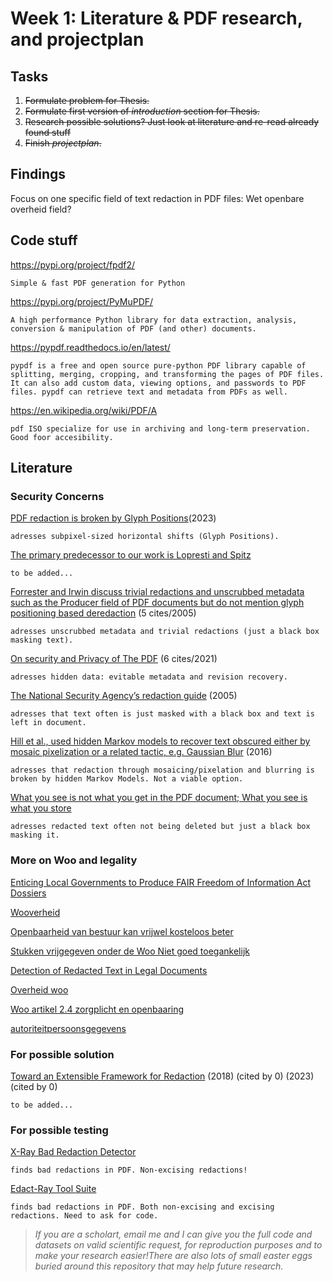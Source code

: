 # Week 1: Literature & PDF research, and projectplan

## Tasks

1. ~~Formulate problem for Thesis.~~
2. ~~Formulate first version of _introduction_ section for Thesis.~~
3. ~~Research possible solutions? Just look at literature and re-read already found stuff~~
4. ~~Finish _projectplan_.~~

## Findings

Focus on one specific field of text redaction in PDF files: Wet openbare overheid field?

## Code stuff

https://pypi.org/project/fpdf2/

    Simple & fast PDF generation for Python

https://pypi.org/project/PyMuPDF/

    A high performance Python library for data extraction, analysis, conversion & manipulation of PDF (and other) documents.

https://pypdf.readthedocs.io/en/latest/

    pypdf is a free and open source pure-python PDF library capable of splitting, merging, cropping, and transforming the pages of PDF files. It can also add custom data, viewing options, and passwords to PDF files. pypdf can retrieve text and metadata from PDFs as well.

https://en.wikipedia.org/wiki/PDF/A

    pdf ISO specialize for use in archiving and long-term preservation. Good foor accesibility.

## Literature

### Security Concerns

[PDF redaction is broken by Glyph Positions](https://arxiv.org/abs/2206.02285v3)(2023)

    adresses subpixel-sized horizontal shifts (Glyph Positions).

[The primary predecessor to our work is Lopresti and Spitz ](https://www.cse.lehigh.edu/~lopresti/Publications/2004/hdp04a.pdf)

    to be added...

[Forrester and Irwin discuss trivial redactions and unscrubbed metadata such as the Producer field of PDF documents but do not mention glyph positioning based deredaction](https://www.researchgate.net/publication/229014289_An_Investigation_into_Unintentional_Information_Leakage_through_Electronic_Publication) (5 cites/2005)

    adresses unscrubbed metadata and trivial redactions (just a black box masking text).

[On security and Privacy of The PDF](https://www.ndss-symposium.org/wp-content/uploads/ndss2021_1B-2_23109_paper.pdf) (6 cites/2021)

    adresses hidden data: evitable metadata and revision recovery.

[The National Security Agency’s redaction guide](https://sgp.fas.org/othergov/dod/nsa-redact.pdf) (2005)

    adresses that text often is just masked with a black box and text is left in document.

[Hill et al., used hidden Markov models to recover text obscured either by mosaic pixelization or a related tactic, e.g. Gaussian Blur](https://cseweb.ucsd.edu/~saul/papers/pets16-redact.pdf) (2016)

    adresses that redaction through mosaicing/pixelation and blurring is broken by hidden Markov Models. Not a viable option.

[What you see is not what you get in the PDF document; What you see is what you store](https://journals.sagepub.com/doi/full/10.1177/1460458210397851#bibr3-1460458210397851)

    adresses redacted text often not being deleted but just a black box masking it.

### More on Woo and legality

[Enticing Local Governments to Produce FAIR Freedom of Information Act Dossiers](https://link.springer.com/chapter/10.1007/978-3-031-28241-6_25)

[Wooverheid](https://wooverheid.nl/2023/09/22/niet-zo-toegankelijke-besluiten/)

[Openbaarheid van bestuur kan vrijwel kosteloos beter](https://esb.nu/openbaarheid-van-bestuur-kan-vrijwel-kosteloos-beter/)

[Stukken vrijgegeven onder de Woo Niet goed toegankelijk](https://magazines.od-online.nl/od-28-2023/niet-goed-toegankelijk)

[Detection of Redacted Text in Legal Documents](https://link.springer.com/chapter/10.1007/978-3-031-43849-3_28)

[Overheid woo](https://www.rijksoverheid.nl/onderwerpen/wet-open-overheid-woo/vraag-en-antwoord/hoofdlijnen-woo)

[Woo artikel 2.4 zorgplicht en openbaaring](https://nkoo.nl/woo/artikel-2-4-zorgplicht-en-openbaarmaking/)

[autoriteitpersoonsgegevens](https://autoriteitpersoonsgegevens.nl/)

### For possible solution

[Toward an Extensible Framework for Redaction](https://seclab.illinois.edu/wp-content/uploads/2018/06/demetriou2018toward.pdf) (2018) (cited by 0) (2023) (cited by 0)

    to be added...

### For possible testing

[X-Ray Bad Redaction Detector](https://github.com/freelawproject/x-ray)

    finds bad redactions in PDF. Non-excising redactions!

[Edact-Ray Tool Suite](https://github.com/maxwell-bland/deredaction)

    finds bad redactions in PDF. Both non-excising and excising redactions. Need to ask for code.

> _If you are a scholart, email me and I can give you the full code and datasets on valid scientific request, for reproduction purposes and to make your research easier!There are also lots of small easter eggs buried around this repository that may help future research._
